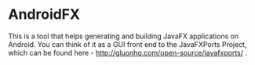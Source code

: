 # AndroidFX
This is a tool that helps generating and building JavaFX applications on Android. You can think of it
as a GUI front end to the JavaFXPorts Project, which can be found here - http://gluonhq.com/open-source/javafxports/ .

